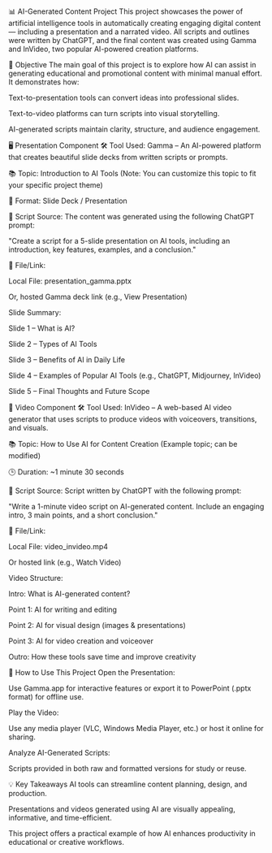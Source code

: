 📊 AI-Generated Content Project
This project showcases the power of artificial intelligence tools in automatically creating engaging digital content — including a presentation and a narrated video. All scripts and outlines were written by ChatGPT, and the final content was created using Gamma and InVideo, two popular AI-powered creation platforms.

🎯 Objective
The main goal of this project is to explore how AI can assist in generating educational and promotional content with minimal manual effort. It demonstrates how:

Text-to-presentation tools can convert ideas into professional slides.

Text-to-video platforms can turn scripts into visual storytelling.

AI-generated scripts maintain clarity, structure, and audience engagement.

🖥️ Presentation Component
🛠 Tool Used: Gamma – An AI-powered platform that creates beautiful slide decks from written scripts or prompts.

📚 Topic: Introduction to AI Tools
(Note: You can customize this topic to fit your specific project theme)

🎨 Format: Slide Deck / Presentation

🎤 Script Source: The content was generated using the following ChatGPT prompt:

"Create a script for a 5-slide presentation on AI tools, including an introduction, key features, examples, and a conclusion."

📎 File/Link:

Local File: presentation_gamma.pptx

Or, hosted Gamma deck link (e.g., View Presentation)

Slide Summary:

Slide 1 – What is AI?

Slide 2 – Types of AI Tools

Slide 3 – Benefits of AI in Daily Life

Slide 4 – Examples of Popular AI Tools (e.g., ChatGPT, Midjourney, InVideo)

Slide 5 – Final Thoughts and Future Scope

🎥 Video Component
🛠 Tool Used: InVideo – A web-based AI video generator that uses scripts to produce videos with voiceovers, transitions, and visuals.

📚 Topic: How to Use AI for Content Creation
(Example topic; can be modified)

🕒 Duration: ~1 minute 30 seconds

🎤 Script Source: Script written by ChatGPT with the following prompt:

"Write a 1-minute video script on AI-generated content. Include an engaging intro, 3 main points, and a short conclusion."

📎 File/Link:

Local File: video_invideo.mp4

Or hosted link (e.g., Watch Video)

Video Structure:

Intro: What is AI-generated content?

Point 1: AI for writing and editing

Point 2: AI for visual design (images & presentations)

Point 3: AI for video creation and voiceover

Outro: How these tools save time and improve creativity

🔧 How to Use This Project
Open the Presentation:

Use Gamma.app for interactive features or export it to PowerPoint (.pptx format) for offline use.

Play the Video:

Use any media player (VLC, Windows Media Player, etc.) or host it online for sharing.

Analyze AI-Generated Scripts:

Scripts provided in both raw and formatted versions for study or reuse.

💡 Key Takeaways
AI tools can streamline content planning, design, and production.

Presentations and videos generated using AI are visually appealing, informative, and time-efficient.

This project offers a practical example of how AI enhances productivity in educational or creative workflows.


